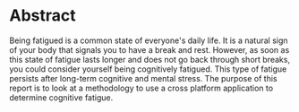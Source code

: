 # Abstract

Being fatigued is a common state of everyone's daily life. 
It is a natural sign of your body that signals you to have a break and rest. 
However, as soon as this state of fatigue lasts longer and does not go back through short breaks, you could consider yourself being cognitively fatigued. 
This type of fatigue persists after long-term cognitive and mental stress. 
The purpose of this report is to look at a methodology to use a cross platform application to determine cognitive fatigue.

